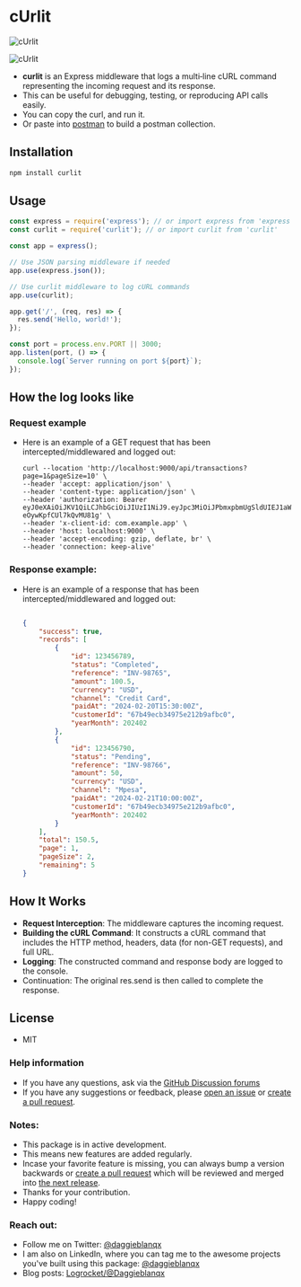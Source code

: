 # cUrlit


<img src="https://img.shields.io/npm/v/curlit"
    alt="cUrlit"/>

<img src="https://img.shields.io/npm/dw/curlit"
    alt="cUrlit"/>
<br/>

- **curlit** is an Express middleware that logs a multi‑line cURL command representing the incoming request and its response.
- This can be useful for debugging, testing, or reproducing API calls easily.
- You can copy the curl, and run it.
- Or paste into [postman](https://learning.postman.com/docs/getting-started/importing-and-exporting/importing-curl-commands/) to build a postman collection.


## Installation

```bash
npm install curlit
```

## Usage
```js
const express = require('express'); // or import express from 'express'
const curlit = require('curlit'); // or import curlit from 'curlit'

const app = express();

// Use JSON parsing middleware if needed
app.use(express.json());

// Use curlit middleware to log cURL commands
app.use(curlit);

app.get('/', (req, res) => {
  res.send('Hello, world!');
});

const port = process.env.PORT || 3000;
app.listen(port, () => {
  console.log(`Server running on port ${port}`);
});
```

## How the log looks like

### Request example
- Here is an example of a GET request that has been intercepted/middlewared and logged out:
  ```curl
  curl --location 'http://localhost:9000/api/transactions?page=1&pageSize=10' \
  --header 'accept: application/json' \
  --header 'content-type: application/json' \
  --header 'authorization: Bearer eyJ0eXAiOiJKV1QiLCJhbGciOiJIUzI1NiJ9.eyJpc3MiOiJPbmxpbmUgSldUIEJ1aWxkZXIiLCJpYXQiOjE3NDAyNTY4ODYsImV4cCI6MTc3MTc5Mjg4NiwiYXVkIjoid3d3LmV4YW1wbGUuY29tIiwic3ViIjoianJvY2tldEBleGFtcGxlLmNvbSIsIkdpdmVuTmFtZSI6IkpvaG5ueSIsIlN1cm5hbWUiOiJSb2NrZXQiLCJFbWFpbCI6Impyb2NrZXRAZXhhbXBsZS5jb20iLCJSb2xlIjpbIk1hbmFnZXIiLCJQcm9qZWN0IEFkbWluaXN0cmF0b3IiXX0.TcvmooXDwMgTo2vtPWkFbhp-eOywKpfCUl7kQvMU81g' \
  --header 'x-client-id: com.example.app' \
  --header 'host: localhost:9000' \
  --header 'accept-encoding: gzip, deflate, br' \
  --header 'connection: keep-alive'
  ```

### Response example:
- Here is an example of a response that has been intercepted/middlewared and logged out:
  ```json

  {
      "success": true,
      "records": [
          {
              "id": 123456789,
              "status": "Completed",
              "reference": "INV-98765",
              "amount": 100.5,
              "currency": "USD",
              "channel": "Credit Card",
              "paidAt": "2024-02-20T15:30:00Z",
              "customerId": "67b49ecb34975e212b9afbc0",
              "yearMonth": 202402
          },
          {
              "id": 123456790,
              "status": "Pending",
              "reference": "INV-98766",
              "amount": 50,
              "currency": "USD",
              "channel": "Mpesa",
              "paidAt": "2024-02-21T10:00:00Z",
              "customerId": "67b49ecb34975e212b9afbc0",
              "yearMonth": 202402
          }
      ],
      "total": 150.5,
      "page": 1,
      "pageSize": 2,
      "remaining": 5
  }

  ```

## How It Works
- **Request Interception**: The middleware captures the incoming request.
- **Building the cURL Command**: It constructs a cURL command that includes the HTTP method, headers, data (for non-GET requests), and full URL.
- **Logging**: The constructed command and response body are logged to the console.
- Continuation: The original res.send is then called to complete the response.

## License
- MIT


### Help information

-   If you have any questions, ask via the [GitHub Discussion forums](https://github.com/DaggieBlanqx/curlit/discussions)
-   If you have any suggestions or feedback, please [open an issue](https://github.com/DaggieBlanqx/curlit/issues) or [create a pull request](https://github.com/DaggieBlanqx/curlit/pulls).

### Notes:

-   This package is in active development.
-   This means new features are added regularly.
-   Incase your favorite feature is missing, you can always bump a version backwards or [create a pull request](https://github.com/DaggieBlanqx/curlit/pulls) which will be reviewed and merged into [the next release](https://github.com/DaggieBlanqx/curlit/releases).
-   Thanks for your contribution.
-   Happy coding!

### Reach out:

-   Follow me on Twitter: [@daggieblanqx](https://twitter.com/daggieblanqx)
-   I am also on LinkedIn, where you can tag me to the awesome projects you've built using this package: [@daggieblanqx](https://www.linkedin.com/in/daggieblanqx/)
-   Blog posts: [Logrocket/@Daggieblanqx](https://blog.logrocket.com/author/daggieblanqx/)
